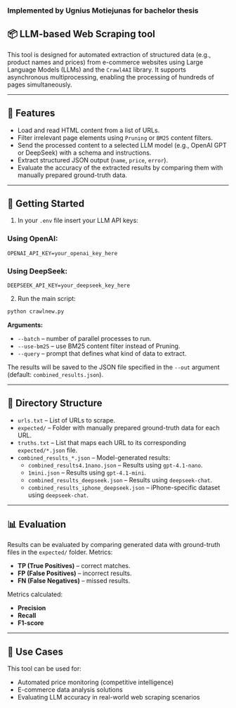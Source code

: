 ### Implemented by Ugnius Motiejunas for bachelor thesis

## 📦 LLM-based Web Scraping tool

This tool is designed for automated extraction of structured data (e.g., product names and prices) from e-commerce websites using Large Language Models (LLMs) and the `Crawl4AI` library. It supports asynchronous multiprocessing, enabling the processing of hundreds of pages simultaneously.

---

## 🔧 Features

- Load and read HTML content from a list of URLs.
- Filter irrelevant page elements using `Pruning` or `BM25` content filters.
- Send the processed content to a selected LLM model (e.g., OpenAI GPT or DeepSeek) with a schema and instructions.
- Extract structured JSON output (`name`, `price`, `error`).
- Evaluate the accuracy of the extracted results by comparing them with manually prepared ground-truth data.

---

## 🚀 Getting Started

1. In your `.env` file insert your LLM API keys:

### Using OpenAI:

```env
OPENAI_API_KEY=your_openai_key_here
```

### Using DeepSeek:

```env
DEEPSEEK_API_KEY=your_deepseek_key_here
```

2. Run the main script:

```bash
python crawlnew.py
```

**Arguments:**

- `--batch` – number of parallel processes to run.
- `--use-bm25` – use BM25 content filter instead of Pruning.
- `--query` – prompt that defines what kind of data to extract.

The results will be saved to the JSON file specified in the `--out` argument (default: `combined_results.json`).

---

## 📁 Directory Structure

- `urls.txt` – List of URLs to scrape.
- `expected/` – Folder with manually prepared ground-truth data for each URL.
- `truths.txt` – List that maps each URL to its corresponding `expected/*.json` file.
- `combined_results_*.json` – Model-generated results:
  - `combined_results4.1nano.json` – Results using `gpt-4.1-nano`.
  - `1mini.json` – Results using `gpt-4.1-mini`.
  - `combined_results_deepseek.json` – Results using `deepseek-chat`.
  - `combined_results_iphone_deepseek.json` – iPhone-specific dataset using `deepseek-chat`.

---

## 📊 Evaluation

Results can be evaluated by comparing generated data with ground-truth files in the `expected/` folder. Metrics:

- **TP (True Positives)** – correct matches.
- **FP (False Positives)** – incorrect results.
- **FN (False Negatives)** – missed results.

Metrics calculated:

- **Precision**
- **Recall**
- **F1-score**

---

## 🧠 Use Cases

This tool can be used for:

- Automated price monitoring (competitive intelligence)
- E-commerce data analysis solutions
- Evaluating LLM accuracy in real-world web scraping scenarios
